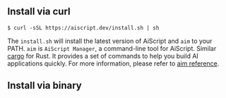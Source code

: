 
## Install via curl

```
$ curl -sSL https://aiscript.dev/install.sh | sh
```

The `install.sh` will install the latest version of AiScript and `aim` to your PATH. `aim` is `AiScript Manager`, a command-line tool for AiScript. Similar [cargo](https://github.com/rust-lang/cargo) for Rust. It provides a set of commands to help you build AI applications quickly. For more information, please refer to [aim reference](./references/aim.md).

## Install via binary

